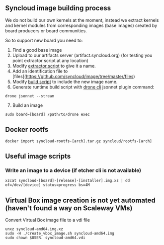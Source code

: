 ## Syncloud image building process

We do not build our own kernels at the moment, instead we extract kernels and kernel modules from corresponding images (base images) created by board producers or board communities.

So to support new board you need to:

1. Find a good base image
2. Upload to our artifacts server (artifact.syncloud.org) (for testing you point extractor script at any location)
3. Modify [extractor script](https://github.com/syncloud/image/blob/master/tools/extract.sh) to give it a name.
4. Add an identification file to [files[(https://github.com/syncloud/image/tree/master/files)
5. Modify [build script](https://github.com/syncloud/image/blob/master/.drone.jsonnet) to include the new image name.
6. Generate runtime build script with [drone cli](https://docs.drone.io/cli/install/) jsonnet plugin command:
````
drone jsonnet --stream
````
7. Build an image
````
sudo board=[board] /path/to/drone exec
````

## Docker rootfs

````
docker import syncloud-rootfs-[arch].tar.gz syncloud/rootfs-[arch]
````

## Useful image scripts

### Write an image to a device (if etcher cli is not available)
````
xzcat syncloud-[board]-[release]-[installer].img.xz | dd of=/dev/[device] status=progress bs=4M
````

## Virtual Box image creation is not yet automated (haven't found a way on Scaleway VMs)

Convert Virtual Box image file to a vdi file

````
unxz syncloud-amd64.img.xz
sudo -H ./create_vbox_image.sh syncloud-amd64.img
sudo chown $USER. syncloud-amd64.vdi

